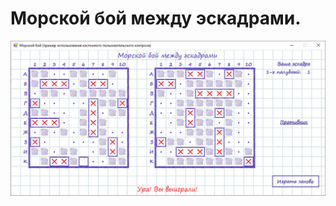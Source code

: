 # Морской бой между эскадрами.
![alt tag](https://github.com/ashsvis/MatrixGames/blob/master/Морской%20бой.Финал.png)
